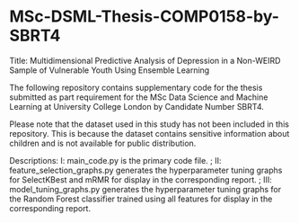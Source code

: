 # MSc-DSML-Thesis-COMP0158-by-SBRT4
Title: Multidimensional Predictive Analysis of Depression in a Non-WEIRD Sample of Vulnerable Youth Using Ensemble Learning

The following repository contains supplementary code for the thesis submitted as part requirement for the MSc Data Science and Machine Learning at University College London by Candidate Number SBRT4.

Please note that the dataset used in this study has not been included in this repository. This is because the dataset contains sensitive information about children and
is not available for public distribution.

Descriptions:
I: main_code.py is the primary code file. ;
II: feature_selection_graphs.py generates the hyperparameter tuning graphs for SelectKBest and mRMR for display in the corresponding report. ;
III: model_tuning_graphs.py generates the hyperparameter tuning graphs for the Random Forest classifier trained using all features for display in the corresponding report.

